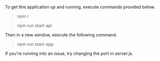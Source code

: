 To get this application up and running, execute commands provided below.

> npm i

> npm run start-api

Then in a new window, execute the following command.

> npm run start-app

If you're running into an issue, try changing the port in server.js.